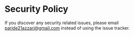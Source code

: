 # Security Policy

If you discover any security related issues, please email paride21azzari@gmail.com instead of using the issue tracker.
